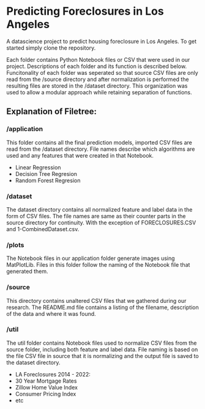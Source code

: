 # Predicting Foreclosures in Los Angeles
A datascience project to predict housing foreclosure in Los Angeles.  To get started
simply clone the repository.  

Each folder contains Python Notebook files or CSV that were used in our project.  Descriptions of each folder and its function is described below.  Funcitonality of each folder was seperated so that source CSV files are only read from the /source directory and after normalization is performed the resulting files are stored in the /dataset directory.  This organization was used to allow a modular approach while retaining separation of functions.

## Explanation of Filetree:
### /application
This folder contains all the final prediction models, imported CSV files are read from the /dataset directory.  File names describe which algorithms are used and any features that were created in that Notebook.
  - Linear Regression
  - Decision Tree Regresion
  - Random Forest Regresion

### /dataset
The dataset directory contains all normalized feature and label data in the form of CSV files.  The file names are same as their counter parts in the source directory for continuity. With the exception of FORECLOSURES.CSV and 1-CombinedDataset.csv.

### /plots
The Notebook files in our application folder generate images using MatPlotLib. Files in this folder follow the naming of the Notebook file that generated them.

### /source
This directory contains unaltered CSV files that we gathered during our research. The README.md file contains a listing of the filename, description of the data and where it was found.

### /util
The util folder contains Notebook files used to normalize CSV files from the source folder, including both feature and label data.  File naming is based on the file CSV file in source that it is normalizing and the output file is saved to the dataset directory.
  - LA Foreclosures 2014 - 2022:
  - 30 Year Mortgage Rates
  - Zillow Home Value Index
  - Consumer Pricing Index
  - etc


